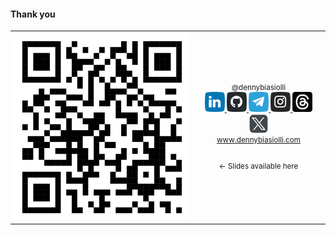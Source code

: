 #### Thank you

<small>
<table>
<tr>

<td>
    <!-- https://me-qr.com/qr-code-generator/qr -->
    <img src="slides/code-quality-in-distributed-teams/images/qrcode.png" height="300px" />
</td>

<td style="text-align:center;">

@dennybiasiolli<br>
<a href="https://www.linkedin.com/in/dennybiasiolli/" target="_blank">
    <img src="slides/images/linkedin.png" title="LinkedIn" />
</a>
<a href="https://github.com/dennybiasiolli" target="_blank">
    <img src="slides/images/github.png" title="GitHub" />
</a>
<a href="https://t.me/dennybiasiolli" target="_blank">
    <img src="slides/images/telegram.png" title="Telegram" />
</a>
<a href="https://www.instagram.com/dennybiasiolli/" target="_blank">
    <img src="slides/images/instagram.png" title="Instagram" />
</a>
<a href="https://www.threads.net/@dennybiasiolli" target="_blank">
    <img src="slides/images/threads.png" title="Threads" />
</a>
<a href="https://twitter.com/DennyBiasiolli" target="_blank">
    <img src="slides/images/twitter-x.png" title="Twitter/X" />
</a>
<br>
<a href="https://www.dennybiasiolli.com" target="_blank">www.dennybiasiolli.com</a>
<br>
<br>
<br>
&larr; Slides available here

</td>
</tr>
</table>
</small>


<aside class="notes">
</aside>
